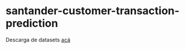 # santander-customer-transaction-prediction
Descarga de datasets [acá](https://drive.google.com/open?id=16ywbu1zXK7PhE5ia8sW0DqzQdB46XQZL)